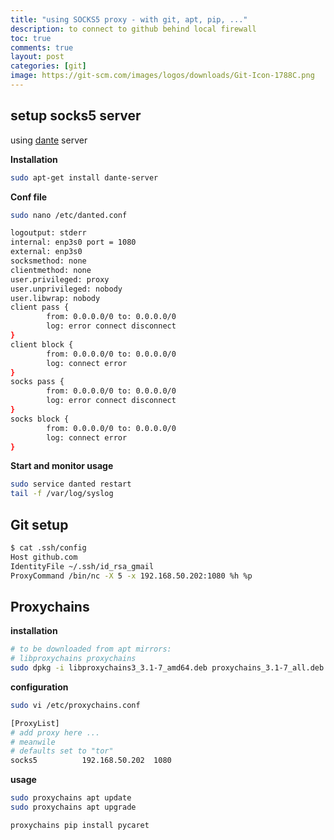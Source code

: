 ```yaml
---
title: "using SOCKS5 proxy - with git, apt, pip, ..."
description: to connect to github behind local firewall
toc: true
comments: true
layout: post
categories: [git]
image: https://git-scm.com/images/logos/downloads/Git-Icon-1788C.png
---
```




## setup socks5 server

using [dante](https://community.hetzner.com/tutorials/install-and-configure-danted-proxy-socks5) server

**Installation**

```bash
sudo apt-get install dante-server
```



**Conf file**

```bash
sudo nano /etc/danted.conf

logoutput: stderr
internal: enp3s0 port = 1080
external: enp3s0
socksmethod: none
clientmethod: none
user.privileged: proxy
user.unprivileged: nobody
user.libwrap: nobody
client pass {
        from: 0.0.0.0/0 to: 0.0.0.0/0
        log: error connect disconnect
}
client block {
        from: 0.0.0.0/0 to: 0.0.0.0/0
        log: connect error
}
socks pass {
        from: 0.0.0.0/0 to: 0.0.0.0/0
        log: error connect disconnect
}
socks block {
        from: 0.0.0.0/0 to: 0.0.0.0/0
        log: connect error
}
```



**Start and monitor usage**

```bash
sudo service danted restart
tail -f /var/log/syslog
```



## Git setup 

```bash
$ cat .ssh/config
Host github.com
IdentityFile ~/.ssh/id_rsa_gmail
ProxyCommand /bin/nc -X 5 -x 192.168.50.202:1080 %h %p
```



## Proxychains

**installation**

```bash
# to be downloaded from apt mirrors:
# libproxychains proxychains
sudo dpkg -i libproxychains3_3.1-7_amd64.deb proxychains_3.1-7_all.deb
```

**configuration**

```bash
sudo vi /etc/proxychains.conf

[ProxyList]
# add proxy here ...
# meanwile
# defaults set to "tor"
socks5          192.168.50.202  1080
```

**usage**

```bash
sudo proxychains apt update
sudo proxychains apt upgrade

proxychains pip install pycaret 

```

